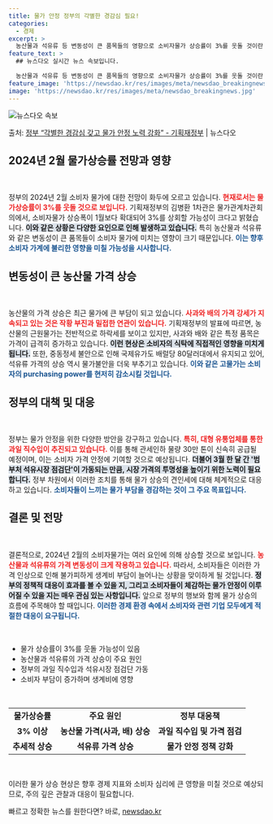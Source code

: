 ```yaml
---
title: 물가 안정 정부의 각별한 경감심 필요!
categories:
  - 경제
excerpt: >
  농산물과 석유류 등 변동성이 큰 품목들의 영향으로 소비자물가 상승률이 3%를 웃돌 것이란 전망이 나왔다. 서…
feature_text: >
  ## 뉴스다오 실시간 뉴스 속보입니다.

  농산물과 석유류 등 변동성이 큰 품목들의 영향으로 소비자물가 상승률이 3%를 웃돌 것이란 전망이 나왔다. 서…
feature_image: 'https://newsdao.kr/res/images/meta/newsdao_breakingnews.jpg'
image: 'https://newsdao.kr/res/images/meta/newsdao_breakingnews.jpg'
---
```


![뉴스다오 속보](https://newsdao.kr/res/images/meta/newsdao_breakingnews.jpg)

<p>출처: <a href="https://newsdao.kr/3257" rel="dofollow">정부 “각별한 경감심 갖고 물가 안정 노력 강화” - 기획재정부</a> | 뉴스다오</p>

<h2 data-ke-size="size26">2024년 2월 물가상승률 전망과 영향</h2>

<p data-ke-size="size16">&nbsp;</p>

정부의 2024년 2월 소비자 물가에 대한 전망이 화두에 오르고 있습니다. <b><span style="color: #ee2323;">현재로서는 물가상승률이 3%를 웃돌 것으로 보입니다.</span></b> 기획재정부의 김병환 1차관은 물가관계차관회의에서, 소비자물가 상승폭이 1월보다 확대되어 3%를 상회할 가능성이 크다고 밝혔습니다. <b><span style="background-color: #21538527;">이와 같은 상황은 다양한 요인으로 인해 발생하고 있습니다.</span></b> 특히 농산물과 석유류와 같은 변동성이 큰 품목들이 소비자 물가에 미치는 영향이 크기 때문입니다. <b><span style="color: #1a5490;">이는 향후 소비자 가계에 불리한 영향을 미칠 가능성을 시사합니다.</span></b>

<h2 data-ke-size="size26">변동성이 큰 농산물 가격 상승</h2>

<p data-ke-size="size16">&nbsp;</p>

농산물의 가격 상승은 최근 물가에 큰 부담이 되고 있습니다. <b><span style="color: #ee2323;">사과와 배의 가격 강세가 지속되고 있는 것은 작황 부진과 밀접한 연관이 있습니다.</span></b> 기획재정부의 발표에 따르면, 농산물의 근원물가는 전반적으로 하락세를 보이고 있지만, 사과와 배와 같은 특정 품목은 가격이 급격히 증가하고 있습니다. <b><span style="background-color: #21538527;">이런 현상은 소비자의 식탁에 직접적인 영향을 미치게 됩니다.</span></b> 또한, 중동정세 불안으로 인해 국제유가도 배럴당 80달러대에서 유지되고 있어, 석유류 가격의 상승 역시 물가불안을 더욱 부추기고 있습니다. <b><span style="color: #1a5490;">이와 같은 고물가는 소비자의 purchasing power를 현저히 감소시킬 것입니다.</span></b>

<h2 data-ke-size="size26">정부의 대책 및 대응</h2>

<p data-ke-size="size16">&nbsp;</p>

정부는 물가 안정을 위한 다양한 방안을 강구하고 있습니다. <b><span style="color: #ee2323;">특히, 대형 유통업체를 통한 과일 직수입이 추진되고 있습니다.</span></b> 이를 통해 관세인하 물량 30만 톤이 신속히 공급될 예정이며, 이는 소비자 가격 안정에 기여할 것으로 예상됩니다. <b><span style="background-color: #21538527;">더불어 3월 한 달 간 '범부처 석유시장 점검단'이 가동되는 만큼, 시장 가격의 투명성을 높이기 위한 노력이 필요합니다.</span></b> 정부 차원에서 이러한 조치를 통해 물가 상승의 견인세에 대해 체계적으로 대응하고 있습니다. <b><span style="color: #1a5490;">소비자들이 느끼는 물가 부담을 경감하는 것이 그 주요 목표입니다.</span></b>

<h2 data-ke-size="size26">결론 및 전망</h2>

<p data-ke-size="size16">&nbsp;</p>

결론적으로, 2024년 2월의 소비자물가는 여러 요인에 의해 상승할 것으로 보입니다. <b><span style="color: #ee2323;">농산물과 석유류의 가격 변동성이 크게 작용하고 있습니다.</span></b> 따라서, 소비자들은 이러한 가격 인상으로 인해 불가피하게 생계비 부담이 늘어나는 상황을 맞이하게 될 것입니다. <b><span style="background-color: #21538527;">정부의 정책적 대응이 효과를 볼 수 있을 지, 그리고 소비자들이 체감하는 물가 안정이 이루어질 수 있을 지는 매우 관심 있는 사항입니다.</span></b> 앞으로 정부의 행보와 함께 물가 상승의 흐름에 주목해야 할 때입니다. <b><span style="color: #1a5490;">이러한 경제 환경 속에서 소비자와 관련 기업 모두에게 적절한 대응이 요구됩니다.</span></b>

<p data-ke-size="size16">&nbsp;</p>

<ul>
<li>물가 상승률이 3%를 웃돌 가능성이 있음</li>
<li>농산물과 석유류의 가격 상승이 주요 원인</li>
<li>정부의 과일 직수입과 석유시장 점검단 가동</li>
<li>소비자 부담이 증가하며 생계비에 영향</li>
</ul>

<p data-ke-size="size16">&nbsp;</p>

<table style="width: 100%; border-collapse: collapse;">
<tr>
<td style="text-align: center; height: 17px;"><b>물가상승률</b></td>
<td style="text-align: center; height: 17px;"><b>주요 원인</b></td>
<td style="text-align: center; height: 17px;"><b>정부 대응책</b></td>
</tr>
<tr>
<td style="text-align: center; height: 17px;"><b>3% 이상</b></td>
<td style="text-align: center; height: 17px;"><b>농산물 가격(사과, 배) 상승</b></td>
<td style="text-align: center; height: 17px;"><b>과일 직수입 및 가격 점검</b></td>
</tr>
<tr>
<td style="text-align: center; height: 17px;"><b>추세적 상승</b></td>
<td style="text-align: center; height: 17px;"><b>석유류 가격 상승</b></td>
<td style="text-align: center; height: 17px;"><b>물가 안정 정책 강화</b></td>
</tr>
</table>

<p data-ke-size="size16">&nbsp;</p> 

이러한 물가 상승 현상은 향후 경제 지표와 소비자 심리에 큰 영향을 미칠 것으로 예상되므로, 주의 깊은 관찰과 대응이 필요합니다. 

빠르고 정확한 뉴스를 원한다면? 바로, <a href="https://newsdao.kr" rel="dofollow">newsdao.kr</a>


